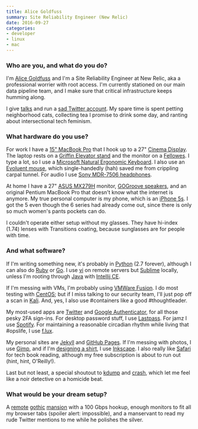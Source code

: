```yaml
---
title: Alice Goldfuss
summary: Site Reliability Engineer (New Relic)
date: 2016-09-27
categories:
- developer
- linux
- mac
---
```


### Who are you, and what do you do?

I'm [Alice Goldfuss](http://blog.alicegoldfuss.com/ "Alice's website.") and I'm a Site Reliability Engineer at New Relic, aka a professional worrier with root access. I'm currently stationed on our main data pipeline team, and I make sure that critical infrastructure keeps humming along.

I give [talks](http://blog.alicegoldfuss.com/talks/ "Alice's talks.") and run a [sad Twitter account](https://twitter.com/alicegoldfuss "Alice's Twitter account."). My spare time is spent petting neighborhood cats, collecting tea I promise to drink some day, and ranting about intersectional tech feminism.

### What hardware do you use?

For work I have a [15" MacBook Pro][macbook-pro] that I hook up to a 27" [Cinema Display][cinema-display]. The laptop rests on a [Griffin Elevator stand][elevator] and the monitor on a [Fellowes][standard-monitor-riser]. I type a lot, so I use a [Microsoft Natural Ergonomic Keyboard][natural-ergonomic-keyboard-4000]. I also use an [Evoluent mouse][verticalmouse], which single-handedly (hah) saved me from crippling carpal tunnel. For audio I use [Sony MDR-7506 headphones][mdr-7506].

At home I have a 27" [ASUS MX279H][designo-mx279h] monitor, [GOGroove speakers][sonaverse-o2], and an original Pentium MacBook Pro that doesn't know what the internet is anymore. My true personal computer is my phone, which is an [iPhone 5s][iphone-5s]. I got the 5 even though the 6 series had already come out, since there is only so much women's pants pockets can do.

I couldn't operate either setup without my glasses. They have hi-index (1.74) lenses with Transitions coating, because sunglasses are for people with time.

### And what software?

If I'm writing something new, it's probably in [Python][] (2.7 forever), although I can also do [Ruby][] or [Go][]. I use [vi][] on remote servers but [Sublime][sublime-text] locally, unless I'm rooting through [Java][] with [Intellij CE][intellij-idea].

If I'm messing with VMs, I'm probably using [VMWare Fusion][vmware-fusion]. I do most testing with [CentOS][]; but if I miss talking to our security team, I'll just pop off a scan in [Kali][]. And, yes, I also use #containers like a good #thoughtleader.

My most-used apps are [Twitter][twitter-ios] and [Google Authenticator][google-authenticator-ios], for all those pesky 2FA sign-ins. For desktop password stuff, I use [Lastpass][]. For jamz I use [Spotify][]. For maintaining a reasonable circadian rhythm while living that #opslife, I use [f.lux][].

My personal sites are [Jekyll][] and [GitHub Pages][github-pages]. If I'm messing with photos, I use [Gimp][], and if I'm [designing a shirt](https://teespring.com/panic-at-the-kernel "Alice's t-shirt design on Teespring."), I use [Inkscape][]. I also really like [Safari][safari.2] for tech book reading, although my free subscription is about to run out (hint, hint, O'Reilly!).

Last but not least, a special shoutout to [kdump][] and [crash][], which let me feel like a noir detective on a homicide beat.

### What would be your dream setup?

A [remote](https://s-media-cache-ak0.pinimg.com/736x/84/bd/17/84bd1713e99bae43c5bae64026a51563.jpg "A photo of a gothic mansion.") [gothic](http://i.dailymail.co.uk/i/pix/2014/02/10/article-2556136-1B5C058A00000578-676_634x448.jpg "A photo of a gothic mansion.") [mansion](https://s-media-cache-ak0.pinimg.com/736x/4b/62/e7/4b62e738013910939bd56841a8725c0f.jpg "A photo of a gothic mansion.") with a 100 Gbps hookup, enough monitors to fit all my browser tabs (spoiler alert: impossible), and a manservant to read my rude Twitter mentions to me while he polishes the silver.

[centos]: https://www.centos.org/ "A Linux distribution."
[cinema-display]: https://en.wikipedia.org/wiki/Apple_Cinema_Display "An LCD display."
[crash]: http://web.archive.org/web/20200425210624/http://people.redhat.com/anderson/crash_whitepaper/ "A tool for examining kernel crash logs."
[designo-mx279h]: http://web.archive.org/web/20230706214040/https://www.asus.com/us/displays-desktops/monitors/designo/designo-mx279h/ "A 27 inch LED display."
[elevator]: http://web.archive.org/web/20170414133952/https://griffintechnology.com/us/products/stands-and-mounts/elevator "A laptop stand."
[f.lux]: https://justgetflux.com/ "A tool to make the colour of your screen adapt to the current time of day."
[gimp]: https://www.gimp.org/ "An open-source image editor."
[github-pages]: https://pages.github.com/ "A simple GitHub-based web publishing system."
[go]: https://go.dev/ "A compiled programming language."
[google-authenticator-ios]: https://apps.apple.com/us/app/google-authenticator/id388497605 "An app providing 2-step login verification for your accounts."
[inkscape]: https://inkscape.org/ "An open-source vector graphics program."
[intellij-idea]: https://www.jetbrains.com/idea/ "A developer's IDE."
[iphone-5s]: https://en.wikipedia.org/wiki/IPhone_5S "A smartphone."
[java]: http://web.archive.org/web/20221226094350/https://www.java.com/en/ "A cross-platform compiled programming language."
[jekyll]: https://jekyllrb.com/ "A static site generator."
[kali]: https://www.kali.org/ "A security-focused Linux distribution."
[kdump]: https://en.wikipedia.org/wiki/Kdump_(Linux) "A service that writes out logs after a kernel crash."
[lastpass]: https://www.lastpass.com/ "A password manager."
[macbook-pro]: https://www.apple.com/macbook-pro/ "A laptop."
[mdr-7506]: http://web.archive.org/web/20230522193817/https://www.amazon.com/Sony-MDR7506-Professional-Diaphragm-Headphone/dp/B000AJIF4E "Studio-quality headphones."
[natural-ergonomic-keyboard-4000]: https://www.microsoft.com/accessories/en-us/p/natural-ergonomic-keyboard-4000 "An ergonomic USB-based keyboard."
[python]: https://www.python.org/ "An interpreted scripting language."
[ruby]: https://www.ruby-lang.org/en/ "An interpreted scripting language."
[safari.2]: https://www.oreilly.com/ "An online education books service."
[sonaverse-o2]: http://web.archive.org/web/20210410074614/https://www.gogroove.com/GOgroove-SonaWAVE-O2-USB-Powered-Computer-Speakers-with-Dual-Side-Firing-Passive-Woofers-pid9365 "USB-powered speakers."
[spotify]: https://open.spotify.com/__noul__?pfhp=2c2ccb58-8a92-4713-a1c0-8b43b3090b49 "A music streaming service."
[standard-monitor-riser]: https://www.fellowes.com/us/en "A monitor stand."
[sublime-text]: http://www.sublimetext.com/ "A coder's text editor."
[twitter-ios]: https://apps.apple.com/app/twitter/id333903271 "A Twitter client."
[verticalmouse]: http://web.archive.org/web/20230815233516/https://evoluent.com/products/vm4rw/ "A unique wireless mouse."
[vi]: https://en.wikipedia.org/wiki/Vi "A command-line text editor."
[vmware-fusion]: http://web.archive.org/web/20221223060906/https://www.vmware.com/products/fusion.html "A PC emulator for the Mac."
